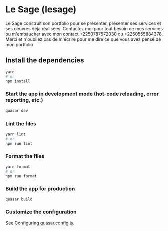 # Le Sage (lesage)

Le Sage construit son portfolio pour se présenter, présenter ses services et ses oeuvres déja réalisées. Contactez moi pour tout besoin de mes services ou m'embaucher avec mon contact +2250787572030 ou +2250555884378. Merci et n'oubliez pas de m'écrire pour me dire ce que vous avez pensé de mon portfolio

## Install the dependencies
```bash
yarn
# or
npm install
```

### Start the app in development mode (hot-code reloading, error reporting, etc.)
```bash
quasar dev
```


### Lint the files
```bash
yarn lint
# or
npm run lint
```


### Format the files
```bash
yarn format
# or
npm run format
```



### Build the app for production
```bash
quasar build
```

### Customize the configuration
See [Configuring quasar.config.js](https://v2.quasar.dev/quasar-cli-vite/quasar-config-js).
